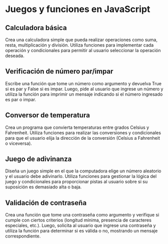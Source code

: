 # Juegos y funciones en JavaScript

## Calculadora básica

Crea una calculadora simple que pueda realizar operaciones como suma, resta, multiplicación y división. Utiliza funciones para implementar cada operación y condicionales para permitir al usuario seleccionar la operación deseada.

## Verificación de número par/impar

Escribe una función que tome un número como argumento y devuelva True si es par y False si es impar. Luego, pide al usuario que ingrese un número y utiliza la función para imprimir un mensaje indicando si el número ingresado es par o impar.

## Conversor de temperatura

Crea un programa que convierta temperaturas entre grados Celsius y Fahrenheit. Utiliza funciones para realizar las conversiones y condicionales para que el usuario elija la dirección de la conversión (Celsius a Fahrenheit o viceversa).


## Juego de adivinanza

Diseña un juego simple en el que la computadora elige un número aleatorio y el usuario debe adivinarlo. Utiliza funciones para gestionar la lógica del juego y condicionales para proporcionar pistas al usuario sobre si su suposición es demasiado alta o baja.

## Validación de contraseña

Crea una función que tome una contraseña como argumento y verifique si cumple con ciertos criterios (longitud mínima, presencia de caracteres especiales, etc.). Luego, solicita al usuario que ingrese una contraseña y utiliza la función para determinar si es válida o no, mostrando un mensaje correspondiente.